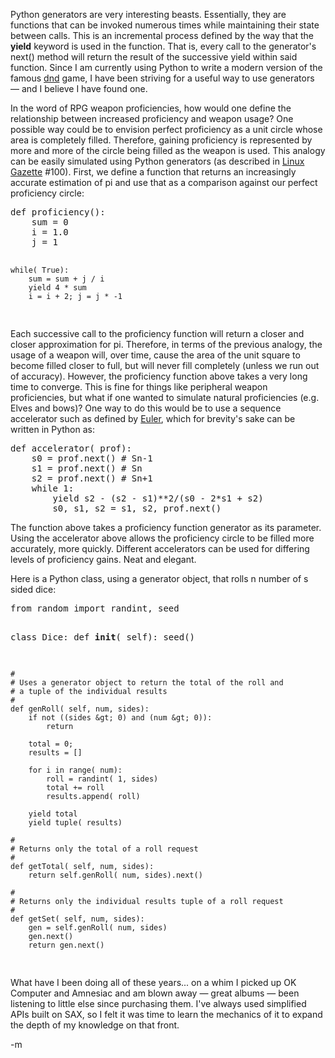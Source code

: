<p>Python generators are very interesting beasts.  Essentially, they are functions that can be invoked numerous times while maintaining their state between calls.  This is an incremental process defined by the way that the <strong>yield</strong> keyword is used in the function.  That is, every call to the generator's next() method will return the result of the successive yield within said function.  Since I am currently using Python to write a modern version of the famous <a target="_blank" href="http://en.wikipedia.org/wiki/Dnd_%28computer_game%29">dnd</a> game, I have been striving for a useful way to use generators — and I believe I have found one.   </p>
<p>In the word of RPG weapon proficiencies, how would one define the relationship between increased proficiency and weapon usage?  One possible way could be to envision perfect proficiency as a unit circle whose area is completely filled.  Therefore, gaining proficiency is represented by more and more of the circle being filled as the weapon is used.  This analogy can be easily simulated using Python generators (as described in <a target="_blank" href="http://linuxgazette.net/index.html">Linux Gazette</a> #100).  First, we define a function that returns an increasingly accurate estimation of pi and use that as a comparison against our perfect proficiency circle:</p>
<pre>def proficiency():
    sum = 0
    i = 1.0
    j = 1

    while( True):
        sum = sum + j / i
        yield 4 * sum
        i = i + 2; j = j * -1
</pre>

<p>
Each successive call to the proficiency function will return a closer and closer approximation for pi.  Therefore, in terms of the previous analogy, the usage of a weapon will, over time, cause the area of the unit square to become filled closer to full, but will never fill completely (unless we run out of accuracy).  However, the proficiency function above takes a very long time to converge.  This is fine for things like peripheral weapon proficiencies, but what if one wanted to simulate natural proficiencies (e.g. Elves and bows)?  One way to do this would be to use a sequence accelerator such as defined by <a target="_blank" href="http://en.wikipedia.org/wiki/Euler">Euler</a>, which for brevity's sake can be written in Python as:</p>
<pre>def accelerator( prof):
    s0 = prof.next() # Sn-1
    s1 = prof.next() # Sn
    s2 = prof.next() # Sn+1
    while 1:
        yield s2 - (s2 - s1)**2/(s0 - 2*s1 + s2)
        s0, s1, s2 = s1, s2, prof.next()
</pre>
<p>
The function above takes a proficiency function generator as its parameter.  Using the accelerator above allows the proficiency circle to be filled more accurately, more quickly.  Different accelerators can be used for differing levels of proficiency gains.  Neat and elegant.</p>
<p>Here is a Python class, using a generator object, that rolls n number of s sided dice:</p>
<pre>from random import randint, seed

class Dice:
    def __init__( self):
        seed()

    #
    # Uses a generator object to return the total of the roll and
    # a tuple of the individual results
    #
    def genRoll( self, num, sides):
        if not ((sides &gt; 0) and (num &gt; 0)):
            return

        total = 0;
        results = []

        for i in range( num):
            roll = randint( 1, sides)
            total += roll
            results.append( roll)

        yield total
        yield tuple( results)

    #
    # Returns only the total of a roll request
    #
    def getTotal( self, num, sides):
        return self.genRoll( num, sides).next()

    #
    # Returns only the individual results tuple of a roll request
    #
    def getSet( self, num, sides):
        gen = self.genRoll( num, sides)
        gen.next()
        return gen.next()

</pre>
<p></p>


<p>What have I been doing all of these years... on a whim I picked up OK Computer and Amnesiac and am blown away — great albums — been listening to little else since purchasing them.  I've always used simplified APIs built on SAX, so I felt it was time to learn the mechanics of it to expand the depth of my knowledge on that front. </p>

<p>-m</p>
